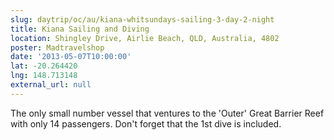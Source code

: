 ```yaml
---
slug: daytrip/oc/au/kiana-whitsundays-sailing-3-day-2-night
title: Kiana Sailing and Diving
location: Shingley Drive, Airlie Beach, QLD, Australia, 4802
poster: Madtravelshop
date: '2013-05-07T10:00:00'
lat: -20.264420
lng: 148.713148
external_url: null
---
```


The only small number vessel that ventures to the 'Outer' Great Barrier Reef with only 14 passengers. Don't forget that the 1st dive is included.

